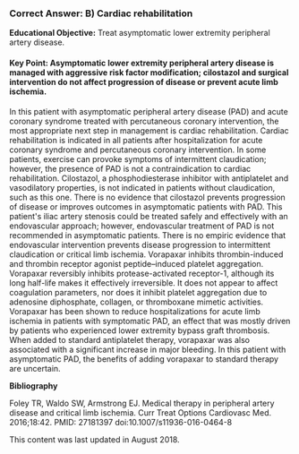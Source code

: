 
### Correct Answer: B) Cardiac rehabilitation 

**Educational Objective:** Treat asymptomatic lower extremity peripheral artery disease.

#### **Key Point:** Asymptomatic lower extremity peripheral artery disease is managed with aggressive risk factor modification; cilostazol and surgical intervention do not affect progression of disease or prevent acute limb ischemia.

In this patient with asymptomatic peripheral artery disease (PAD) and acute coronary syndrome treated with percutaneous coronary intervention, the most appropriate next step in management is cardiac rehabilitation. Cardiac rehabilitation is indicated in all patients after hospitalization for acute coronary syndrome and percutaneous coronary intervention. In some patients, exercise can provoke symptoms of intermittent claudication; however, the presence of PAD is not a contraindication to cardiac rehabilitation.
Cilostazol, a phosphodiesterase inhibitor with antiplatelet and vasodilatory properties, is not indicated in patients without claudication, such as this one. There is no evidence that cilostazol prevents progression of disease or improves outcomes in asymptomatic patients with PAD.
This patient's iliac artery stenosis could be treated safely and effectively with an endovascular approach; however, endovascular treatment of PAD is not recommended in asymptomatic patients. There is no empiric evidence that endovascular intervention prevents disease progression to intermittent claudication or critical limb ischemia.
Vorapaxar inhibits thrombin-induced and thrombin receptor agonist peptide–induced platelet aggregation. Vorapaxar reversibly inhibits protease-activated receptor-1, although its long half-life makes it effectively irreversible. It does not appear to affect coagulation parameters, nor does it inhibit platelet aggregation due to adenosine diphosphate, collagen, or thromboxane mimetic activities. Vorapaxar has been shown to reduce hospitalizations for acute limb ischemia in patients with symptomatic PAD, an effect that was mostly driven by patients who experienced lower extremity bypass graft thrombosis. When added to standard antiplatelet therapy, vorapaxar was also associated with a significant increase in major bleeding. In this patient with asymptomatic PAD, the benefits of adding vorapaxar to standard therapy are uncertain.

**Bibliography**

Foley TR, Waldo SW, Armstrong EJ. Medical therapy in peripheral artery disease and critical limb ischemia. Curr Treat Options Cardiovasc Med. 2016;18:42. PMID: 27181397 doi:10.1007/s11936-016-0464-8

This content was last updated in August 2018.
